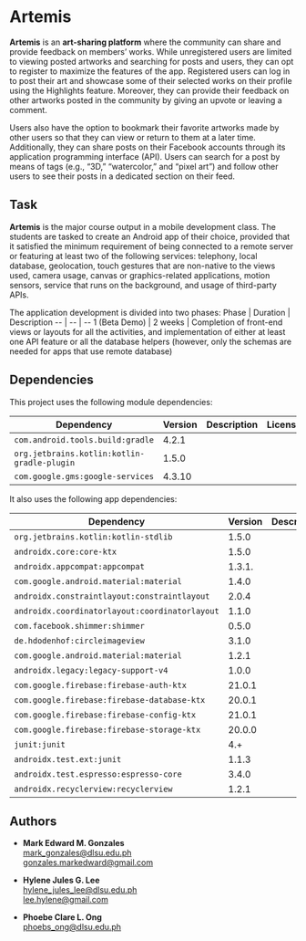 # Artemis
**Artemis** is an **art-sharing platform** where the community can share and provide feedback on members’ works. While unregistered users are limited to viewing posted artworks and searching for posts and users, they can opt to register to maximize the features of the app. Registered users can log in to post their art and showcase some of their selected works on their profile using the Highlights feature. Moreover, they can provide their feedback on other artworks posted in the community by giving an upvote or leaving a comment. 

Users also have the option to bookmark their favorite artworks made by other users so that they can view or return to them at a later time. Additionally, they can share posts on their Facebook accounts through its application programming interface (API). Users can search for a post by means of tags (e.g., “3D,” “watercolor,” and “pixel art”) and follow other users to see their posts in a dedicated section on their feed.

## Task
**Artemis** is the major course output in a mobile development class. The students are tasked to create an Android app of their choice, provided that it satisfied the minimum requirement of being connected to a remote server or featuring at least two of the following services: telephony, local database, geolocation, touch gestures that are non-native to the views used, camera usage, canvas or graphics-related applications, motion sensors, service that runs on the background, and usage of third-party APIs.

The application development is divided into two phases:
Phase | Duration | Description
-- | -- | --
1 (Beta Demo) | 2 weeks | Completion of front-end views or layouts for all the activities, and implementation of either at least one API feature or all the database helpers (however, only the schemas are needed for apps that use remote database)

## Dependencies
This project uses the following module dependencies:

Dependency | Version | Description | License
-- | -- | -- | --
`com.android.tools.build:gradle` | 4.2.1 | | 
`org.jetbrains.kotlin:kotlin-gradle-plugin` | 1.5.0 | |
`com.google.gms:google-services` | 4.3.10 | |

It also uses the following app dependencies:

Dependency | Version | Description | License
-- | -- | -- | --
`org.jetbrains.kotlin:kotlin-stdlib` | 1.5.0 | | 
`androidx.core:core-ktx` | 1.5.0 | |
`androidx.appcompat:appcompat` | 1.3.1. | |
`com.google.android.material:material` | 1.4.0 | | 
`androidx.constraintlayout:constraintlayout` | 2.0.4 | |
`androidx.coordinatorlayout:coordinatorlayout` | 1.1.0 | |
`com.facebook.shimmer:shimmer` | 0.5.0 | |
`de.hdodenhof:circleimageview` | 3.1.0 | |
`com.google.android.material:material` | 1.2.1 | |
`androidx.legacy:legacy-support-v4` | 1.0.0 | | 
`com.google.firebase:firebase-auth-ktx` | 21.0.1 | | 
`com.google.firebase:firebase-database-ktx` | 20.0.1 | |
`com.google.firebase:firebase-config-ktx` | 21.0.1 | |
`com.google.firebase:firebase-storage-ktx` | 20.0.0 | |
`junit:junit` | 4.+ | |
`androidx.test.ext:junit` | 1.1.3 | |
`androidx.test.espresso:espresso-core` | 3.4.0 | |
`androidx.recyclerview:recyclerview` | 1.2.1 | |

## Authors
- <b>Mark Edward M. Gonzales</b> <br/>
  mark_gonzales@dlsu.edu.ph <br/>
  gonzales.markedward@gmail.com <br/>
  
- <b>Hylene Jules G. Lee</b> <br/>
  hylene_jules_lee@dlsu.edu.ph <br/>
  lee.hylene@gmail.com
  
- <b>Phoebe Clare L. Ong</b> <br/>
  phoebs_ong@dlsu.edu.ph


